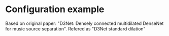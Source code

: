 # Configuration example
Based on original paper: "D3Net: Densely connected multidilated DenseNet for music source separation".
Refered as "D3Net standard dilation"